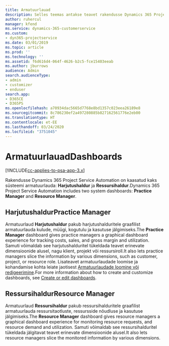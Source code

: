 ```yaml
---
title: Armatuurlauad
description: Selles teemas antakse teavet rakendusse Dynamics 365 Project Service Automation kaasatud aruandluse armatuurlaudade kohta.
author: ruhercul
manager: kfend
ms.service: dynamics-365-customerservice
ms.custom:
- dyn365-projectservice
ms.date: 03/01/2019
ms.topic: article
ms.prod: ''
ms.technology: ''
ms.assetid: f6d616d4-064f-4626-b2c5-fce15403eeab
ms.author: jburrows
audience: Admin
search.audienceType:
- admin
- customizer
- enduser
search.app:
- D365CE
- D365PS
ms.openlocfilehash: a70934dac5665d7768e8bd1357c023eea26189e8
ms.sourcegitcommit: 8c786230ef2a497280885b827162561776e2eb00
ms.translationtype: HT
ms.contentlocale: et-EE
ms.lasthandoff: 03/24/2020
ms.locfileid: "3751045"
---
```

# <a name="dashboards"></a><span data-ttu-id="c26de-103">Armatuurlauad</span><span class="sxs-lookup"><span data-stu-id="c26de-103">Dashboards</span></span>

[!INCLUDE[cc-applies-to-psa-app-3.x](../includes/cc-applies-to-psa-app-3x.md)]

<span data-ttu-id="c26de-104">Rakendusse Dynamics 365 Project Service Automation on kaasatud kaks süsteemi armatuurlauda: **Harjutushaldur** ja **Ressursihaldur**.</span><span class="sxs-lookup"><span data-stu-id="c26de-104">Dynamics 365 Project Service Automation includes two system dashboards: **Practice Manager** and **Resource Manager**.</span></span>

## <a name="practice-manager"></a><span data-ttu-id="c26de-105">Harjutushaldur</span><span class="sxs-lookup"><span data-stu-id="c26de-105">Practice Manager</span></span> 

<span data-ttu-id="c26de-106">Armatuurlaud **Harjutushaldur** pakub harjutushalduritele graafilist armatuurlauda kulude, müügi, kogutulu ja kasutuse jälgimiseks.</span><span class="sxs-lookup"><span data-stu-id="c26de-106">The **Practice Manager** dashboard gives practice managers a graphical dashboard experience for tracking costs, sales, and gross margin and utilization.</span></span> <span data-ttu-id="c26de-107">Samuti võimaldab see harjutushalduritel tükeldada teavet erinevate dimensioonide alusel, nagu klient, projekt või ressursiroll.</span><span class="sxs-lookup"><span data-stu-id="c26de-107">It also lets practice managers slice the information by various dimensions, such as customer, project, or resource role.</span></span> <span data-ttu-id="c26de-108">Lisateavet armatuurlaudade loomise ja kohandamise kohta leiate jaotisest [Armatuurlaudade loomine või redigeerimine](../customize/create-edit-dashboards.md).</span><span class="sxs-lookup"><span data-stu-id="c26de-108">For more information about how to create and customize dashboards, see [Create or edit dashboards](../customize/create-edit-dashboards.md).</span></span>

## <a name="resource-manager"></a><span data-ttu-id="c26de-109">Ressursihaldur</span><span class="sxs-lookup"><span data-stu-id="c26de-109">Resource Manager</span></span> 

<span data-ttu-id="c26de-110">Armatuurlaud **Ressursihaldur** pakub ressursihalduritele graafilist armatuurlauda ressursitaotluste, ressursside nõudluse ja kasutuse jälgimiseks.</span><span class="sxs-lookup"><span data-stu-id="c26de-110">The **Resource Manager** dashboard gives resource managers a graphical dashboard experience for monitoring resource requests, and resource demand and utilization.</span></span> <span data-ttu-id="c26de-111">Samuti võimaldab see ressursihalduritel tükeldada jälgitavat teavet erinevate dimensioonide alusel.</span><span class="sxs-lookup"><span data-stu-id="c26de-111">It also lets resource managers slice the monitored information by various dimensions.</span></span>
